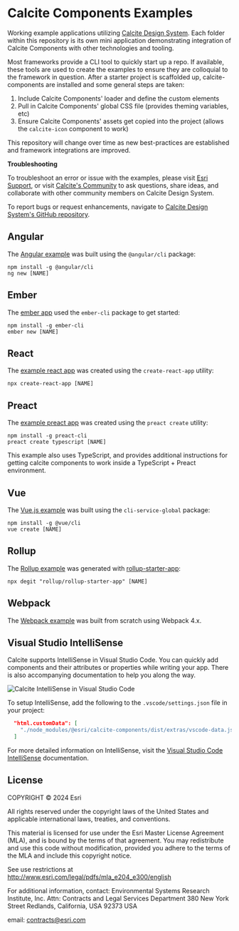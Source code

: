 # Calcite Components Examples

Working example applications utilizing [Calcite Design System](https://github.com/Esri/calcite-design-system). Each folder within this repository is its own mini application demonstrating integration of Calcite Components with other technologies and tooling.

Most frameworks provide a CLI tool to quickly start up a repo. If available, these tools are used to create the examples to ensure they are colloquial to the framework in question. After a starter project is scaffolded up, calcite-components are installed and some general steps are taken:

1. Include Calcite Components' loader and define the custom elements
2. Pull in Calcite Components' global CSS file (provides theming variables, etc)
3. Ensure Calcite Components' assets get copied into the project (allows the `calcite-icon` component to work)

This repository will change over time as new best-practices are established and framework integrations are improved.

**Troubleshooting**

To troubleshoot an error or issue with the examples, please visit [Esri Support](https://support.esri.com/en/contact-tech-support), or visit [Calcite's Community](https://community.esri.com/t5/calcite-design-system/ct-p/calcite-design-system) to ask questions, share ideas, and collaborate with other community members on Calcite Design System.

To report bugs or request enhancements, navigate to [Calcite Design System's GitHub repository](https://github.com/Esri/calcite-design-system/issues/new/choose).

## Angular

The [Angular example](./angular/) was built using the `@angular/cli` package:

```
npm install -g @angular/cli
ng new [NAME]
```

## Ember

The [ember app](./ember/) used the `ember-cli` package to get started:

```
npm install -g ember-cli
ember new [NAME]
```

## React

The [example react app](./react/) was created using the `create-react-app` utility:

```
npx create-react-app [NAME]
```

## Preact

The [example preact app](./preact-typescript/) was created using the `preact create` utility:

```
npm install -g preact-cli
preact create typescript [NAME]
```

This example also uses TypeScript, and provides additional instructions for getting calcite components to work inside a TypeScript + Preact environment.

## Vue

The [Vue.js example](./vue/) was built using the `cli-service-global` package:

```
npm install -g @vue/cli
vue create [NAME]
```

## Rollup

The [Rollup example](./rollup/) was generated with [rollup-starter-app](https://github.com/rollup/rollup-starter-app):

```
npx degit "rollup/rollup-starter-app" [NAME]
```

## Webpack

The [Webpack example](./webpack/) was built from scratch using Webpack 4.x.

## Visual Studio IntelliSense

Calcite supports IntelliSense in Visual Studio Code. You can quickly add components and their attributes or properties while writing your app. There is also accompanying documentation to help you along the way.

![Calcite IntelliSense in Visual Studio Code](https://user-images.githubusercontent.com/5023024/213829317-32f534fd-6f37-4c10-aa24-f402056ef939.gif)

To setup IntelliSense, add the following to the `.vscode/settings.json` file in your project:

```json
  "html.customData": [
    "./node_modules/@esri/calcite-components/dist/extras/vscode-data.json"
  ]
```

For more detailed information on IntelliSense, visit the [Visual Studio Code IntelliSense](https://code.visualstudio.com/docs/editor/intellisense) documentation.

## License

COPYRIGHT © 2024 Esri

All rights reserved under the copyright laws of the United States and applicable international laws, treaties, and conventions.

This material is licensed for use under the Esri Master License Agreement (MLA), and is bound by the terms of that agreement. You may redistribute and use this code without modification, provided you adhere to the terms of the MLA and include this copyright notice.

See use restrictions at http://www.esri.com/legal/pdfs/mla_e204_e300/english

For additional information, contact: Environmental Systems Research Institute, Inc. Attn: Contracts and Legal Services Department 380 New York Street Redlands, California, USA 92373 USA

email: contracts@esri.com
